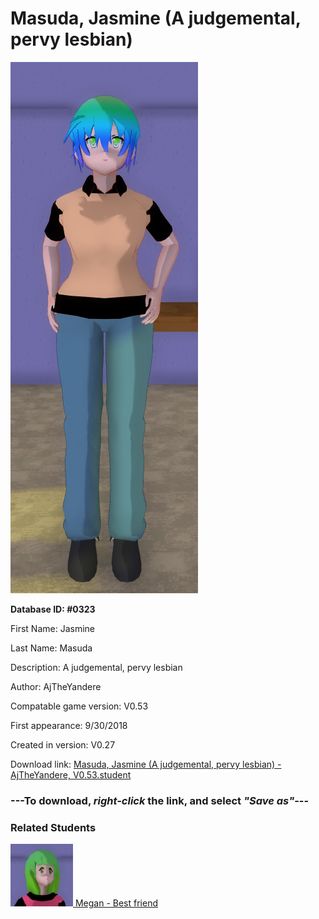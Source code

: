 # Masuda, Jasmine (A judgemental, pervy lesbian)

<img src="../../Files/Images/Masuda, Jasmine (A judgemental, pervy lesbian).png" title="Masuda, Jasmine (A judgemental, pervy lesbian) - AjTheYandere, V0.53">

**Database ID: #0323**

First Name: Jasmine

Last Name: Masuda

Description: A judgemental, pervy lesbian

Author: AjTheYandere

Compatable game version: V0.53

First appearance: 9/30/2018

Created in version: V0.27

Download link: <a href="https://raw.githubusercontent.com/Arbiter1223/Daigaku-Gurashi-Custom-Students/master/Files/Student%20Files/Masuda%2C%20Jasmine%20(A%20judgemental%2C%20pervy%20lesbian)%20-%20AjTheYandere%2C%20V0.53.student">Masuda, Jasmine (A judgemental, pervy lesbian) - AjTheYandere, V0.53.student</a>

### ---**To download, _right-click_ the link, and select _"Save as"_**---

### Related Students

<a href="Kubota, Megan (Jasmine's tsundere best friend).md"><img src="../../Files/Thumbs/Kubota, Megan (Jasmine's tsundere best friend).png" height="100" width="100" title="Kubota, Megan (Jasmine's tsundere best friend) - AjTheYandere, V0.53"></a><a href="Kubota, Megan (Jasmine's tsundere best friend).md"> Megan - Best friend</a>

